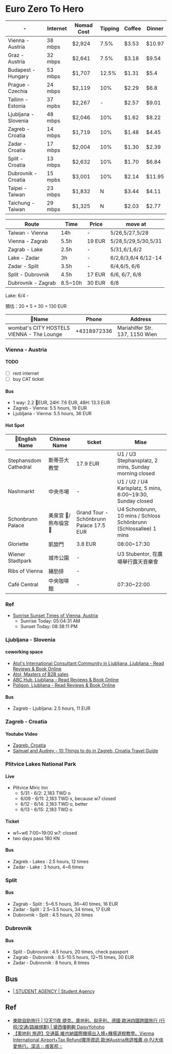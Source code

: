 # Euro Zero To Hero

| -                    | Internet | Nomad Cost | Tipping | Coffee | Dinner |
| -------------------- | -------- | ---------- | ------- | ------ | ------ |
| Vienna - Austria     | 38 mbps  | $2,924     | 7.5%    | $3.53  | $10.97 |
| Graz - Austria       | 32 mbps  | $2,641     | 7.5%    | $3.18  | $9.54  |
| Budapest - Hungary   | 53 mbps  | $1,707     | 12.5%   | $1.31  | $5.4   |
| Prague - Czechia     | 24 mbps  | $2,119     | 10%     | $2.29  | $6.8   |
| Tallinn - Estonia    | 37 mpbs  | $2,267     | -       | $2.57  | $9.01  |
| Ljubljana - Slovenia | 48 mbps  | $2,046     | 10%     | $1.62  | $8.22  |
| Zagreb - Croatia     | 14 mbps  | $1,719     | 10%     | $1.48  | $4.45  |
| Zadar - Croatia      | 17 mbps  | $2,004     | 10%     | $1.30  | $2.39  |
| Split - Croatia      | 13 mbps  | $2,632     | 10%     | $1.70  | $6.84  |
| Dubrovnik - Croatia  | 15 mpbs  | $3,001     | 10%     | $2.14  | $11.95 |
| Taipei - Taiwan      | 23 mbps  | $1,832     | N       | $3.44  | $4.11  |
| Taichung - Taiwan    | 29 mbps  | $1,325     | N       | $2.03  | $2.77  |


| Route              | Time    | Price  | move at             |
| ------------------ | ------- | ------ | ------------------- |
| Taiwan - Vienna    | 14h     | -      | 5/26,5/27,5/28      |
| Vienna - Zagrab    | 5.5h    | 19 EUR | 5/28,5/29,5/30,5/31 |
| Zagrab - Lake      | 2.5h    | -      | 5/31,6/1,6/2        |
| Lake - Zadar       | 3h      | -      | 6/2,6/3,6/4 6/12-14 |
| Zadar - Split      | 3.5h    | -      | 6/4,6/5, 6/6        |
| Split - Dubrovnik  | 4.5h    | 17 EUR | 6/6, 6/7, 6/8       |
| Dubrovnik - Zagrab | 8.5~10h | 30 EUR | 6/8                 |

Lake: 6/4 - 

預估：20 * 5 + 30 = 130 EUR


| Name                                     | Phone       | Address                         |
| ----------------------------------------- | ----------- | ------------------------------- |
| wombat's CITY HOSTELS VIENNA - The Lounge | +4318972336 | Mariahilfer Str. 137, 1150 Wien |

### Vienna - Austria

#### TODO

* [ ] rent internet
* [ ] buy CAT ticket

#### Bus

* 1 way: 2.2 EUR, 24H: 7.6 EUR, 48H: 13.3 EUR
* Zagreb - Vienna: 5.5 hours, 19 EUR
* Ljubljana - Vienna: 5.5 hours, 36 EUR

#### Hot Spot

| English Name         | Chinese Name         | ticket                                  | Mise                                                              |
| --------------------- | -------------------- | --------------------------------------- | ----------------------------------------------------------------- |
| Stephansdom Cathedral | 斯蒂芬大教堂         | 17.9 EUR                                | U1 / U3 Stephansplatz, 2 mins, Sunday morning closed              |
| Nashmarkt             | 中央市場             | -                                       | U1 / U2 / U4 Karlsplatz, 5 mins, 6:00~19:30, Sunday closed        |
| Schonbrunn Palace     | 美泉宮 / 熊布倫宮  | Grand Tour - Schönbrunn Palace 17.5 EUR | U4 Schonbrunn, 10 mins / Schloss Schönbrunn (Schlossallee) 1 mins |
| Gloriette             | 凱旋門               | 3.8 EUR                                 | 08:00~17:30                                                       |
| Wiener Stadtpark      | 城市公園             | -                                       | U3 Stubentor, 在廣場舉行露天音樂會                                |
| Ribs of Vienna        | 豬肋排               | -                                       |                                                                   |
| Café Central          | 中央咖啡館           | -                                       | 07:30~22:00                                                       |

### Ref

* [Sunrise Sunset Times of Vienna, Austria](http://sunrise.maplogs.com/zh-TW/vienna_austria.47.html)
  * Sunrise Today: 05:04:31 AM
  * Sunset Today: 08:38:11 PM


### Ljubljana - Slovenia

#### coworking space

 * [Atol's International Consultant Community in Ljubljana, Ljubljana - Read Reviews & Book Online](https://www.coworker.com/slovenia/ljubljana/atols-international-consultant-community-in-ljubljana)
 * [Atol, Masters of B2B sales](https://www.atol-bs.com/coworking-ljubljana)
 * [ABC Hub, Ljubljana - Read Reviews & Book Online](https://www.coworker.com/slovenia/ljubljana/abc-hub)
 * [Poligon, Ljubljana - Read Reviews & Book Online](https://www.coworker.com/slovenia/ljubljana/poligon)

#### Bus

* Zagreb - Ljubljana: 2.5 hours, 11 EUR

### Zagreb - Croatia

#### Youtube Video

* [Zagreb, Croatia](https://www.youtube.com/watch?v=j5ZUgfA57AQ)
* [Samuel and Audrey - 10 Things to do in Zagreb, Croatia Travel Guide](https://www.youtube.com/watch?v=NUfw8q_a5iU)

### Plitvice Lakes National Park

#### Live

* Plitvice Miric Inn
  * 5/31 - 6/2: 2,183 TWD o
  * 6/09 - 6/11: 2,183 TWD x, because w7 closed
  * 6/12 - 6/14: 2,183 TWD o, better
  * 6/13 - 6/15: 2,183 TWD o

#### Ticket

* w1~w6 7:00~19:00 w7: closed
* two days pass 180 KN

#### Bus

* Zagreb - Lakes : 2.5 hours, 12 times
* Zadar - Lake : 3 hours, 4~6 times

### Split

#### Bus

* Zagrab - Split : 5~6.5 hours, 36~40 times, 16 EUR
* Zadar - Split : 2.5~3.5 hours, 34 times, 17 EUR
* Dubrovnik - Split : 4.5 hours, 20 times

### Dubrovnik

#### Bus

* Split - Dubrovnik : 4.5 hours, 20 times, check passport
* Zagrab - Dubrovnik : 8.5-10.5 hours, 12~15 times, 30 EUR
* Zadar - Dubrovnik : 8 hours, 8 times


## Bus

* [| STUDENT AGENCY | Student Agency](https://www.studentagency.eu/en/)

## Ref

* [東歐自助旅行 | 12天11夜 捷克、奧地利、匈牙利、德國 歐洲四國跨國旅行 (行程/交通/路線規劃) | 黛西優齁齁 DaisyYohoho](https://www.daisyyohoho.com/eastern-europe-trip/)
* [【奧地利 旅遊】交通篇 維也納國際機場出入境+機場退稅教學。Vienna International Airport+Tax Refund實用資訊 歐洲Austria旅遊推薦 @ PJ大俠愛旅行。深活 :: 痞客邦 ::](http://pj20120619.pixnet.net/blog/post/224536778-%E3%80%90%E5%A5%A7%E5%9C%B0%E5%88%A9-%E6%97%85%E9%81%8A%E3%80%91%E4%BA%A4%E9%80%9A%E7%AF%87-%E7%B6%AD%E4%B9%9F%E7%B4%8D%E5%9C%8B%E9%9A%9B%E6%A9%9F%E5%A0%B4%E5%87%BA%E5%85%A5)